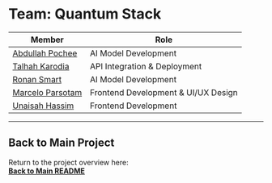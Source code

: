 # Team: Quantum Stack

| Member | Role |
|--------|------|
| [Abdullah Pochee](https://github.com/AbdullahP19) | AI Model Development |
| [Talhah Karodia](https://github.com/TalhahKarodia) | API Integration & Deployment |
| [Ronan Smart](https://github.com/u23528568) | AI Model Development |
| [Marcelo Parsotam](https://github.com/MarceloParsotam) | Frontend Development & UI/UX Design |
| [Unaisah Hassim](https://github.com/u23664828) | Frontend Development |

---

## Back to Main Project
Return to the project overview here:  
**[Back to Main README](../README.md)**
